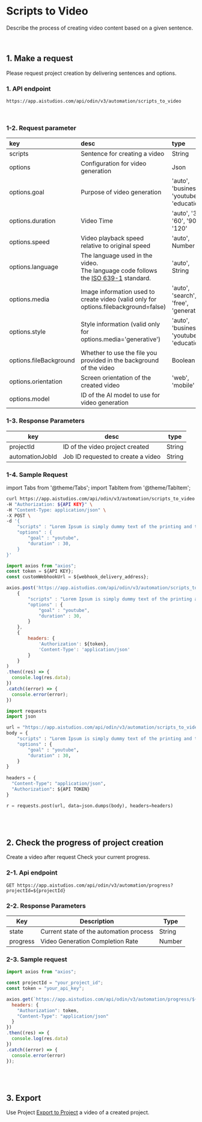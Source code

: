 # Scripts to Video
Describe the process of creating video content based on a given sentence.

<br/>

## 1. Make a request
Please request project creation by delivering sentences and options.

### 1. API endpoint
```http
https://app.aistudios.com/api/odin/v3/automation/scripts_to_video
```

<br/>

### 1-2. Request parameter
| key | desc | type | required | default | 
| :--- | :--- | :--- | :--- | :--- | 
| scripts | Sentence for creating a video | String | true | - | 
| options | Configuration for video generation | Json | false | {} |
| options.goal | Purpose of video generation | 'auto', 'business', 'youtube', 'education' | false | 'business' |
| options.duration | Video Time | 'auto', '30', '60', '90', '120' | false | 'auto' |
| options.speed | Video playback speed relative to original speed | 'auto', Number | false | - |
| options.language | The language used in the video. <br/>The language code follows the [ISO 639-1](https://www.loc.gov/standards/iso639-2/php/code_list.php) standard. | 'auto', String | false | - |
| options.media | Image information used to create video (valid only for options.filebackground=false) | 'auto', 'search', 'free', 'generative' | false | - |
| options.style | Style information (valid only for options.media='generative') | 'auto', 'business', 'youtube', 'education' | false | - |
| options.fileBackground | Whether to use the file you provided in the background of the video | Boolean | false | true |
| options.orientation | Screen orientation of the created video | 'web', 'mobile' | false | 'web' |
| options.model | ID of the AI model to use for video generation |  |  |  |

### 1-3. Response Parameters
| key | desc | type |
| --- | --- | --- |
| projectId | ID of the video project created | String |
| automationJobId | Job ID requested to create a video | String | 

### 1-4. Sample Request

import Tabs from '@theme/Tabs';
import TabItem from '@theme/TabItem';

<Tabs>
<TabItem value="curl" label="cURL">

```bash
curl https://app.aistudios.com/api/odin/v3/automation/scripts_to_video  \
-H "Authorization: ${API KEY}" \
-H "Content-Type: application/json" \
-X POST \
-d '{
    "scripts" : "Lorem Ipsum is simply dummy text of the printing and typesetting industry.\nLorem Ipsum has been the industrys standard dummy text ever since the 1500s, when an unknown printer took a galley of type and scrambled it to make a type specimen book.",
    "options" : {
        "goal" : "youtube",
        "duration" : 30, 
    }
}'
```

</TabItem>
<TabItem value="js" label="Node.js">

```js
import axios from "axios"; 
const token = ${API KEY};
const customWebhookUrl = ${webhook_delivery_address};

axios.post('https://app.aistudios.com/api/odin/v3/automation/scripts_to_video', 
    {
        "scripts" : "Lorem Ipsum is simply dummy text of the printing and typesetting industry.\nLorem Ipsum has been the industrys standard dummy text ever since the 1500s, when an unknown printer took a galley of type and scrambled it to make a type specimen book.",
        "options" : {
            "goal" : "youtube",
            "duration" : 30, 
        }
    }, 
    {
        headers: {
            'Authorization': ${token},
            'Content-Type': 'application/json'
        }
    }
)
.then((res) => {
  console.log(res.data);
})
.catch((error) => {
  console.error(error);
})
```

</TabItem>
<TabItem value="py" label="Python">

```py
import requests
import json

url = "https://app.aistudios.com/api/odin/v3/automation/scripts_to_video"
body = {
    "scripts" : "Lorem Ipsum is simply dummy text of the printing and typesetting industry.\nLorem Ipsum has been the industrys standard dummy text ever since the 1500s, when an unknown printer took a galley of type and scrambled it to make a type specimen book.",
    "options" : {
        "goal" : "youtube",
        "duration" : 30, 
    }
}
    
headers = {
  "Content-Type": "application/json",
  "Authorization": ${API TOKEN}
}

r = requests.post(url, data=json.dumps(body), headers=headers)
```

</TabItem>
</Tabs>

<br/>
<br/>

## 2. Check the progress of project creation
Create a video after request Check your current progress.

### 2-1. Api endpoint
```http
GET https://app.aistudios.com/api/odin/v3/automation/progress?projectId=${projectId}
```

### 2-2. Response Parameters
| Key | Description | Type |
| --- | --- | --- |
| state | Current state of the automation process | String |
| progress | Video Generation Completion Rate | Number |

### 2-3. Sample request
```jsx
import axios from "axios";

const projectId = "your_project_id";
const token = "your_api_key";

axios.get(`https://app.aistudios.com/api/odin/v3/automation/progress/${projectId}`, {}, {
  headers: {
    "Authorization": token,
    "Content-Type": "application/json"
  }
})
.then((res) => {
  console.log(res.data)
})
.catch((error) => {
  console.error(error)
});
```
<br/>
<br/>

## 3. Export
Use Project [Export to Project](/aistudioV3/reference/export-project) a video of a created project.
